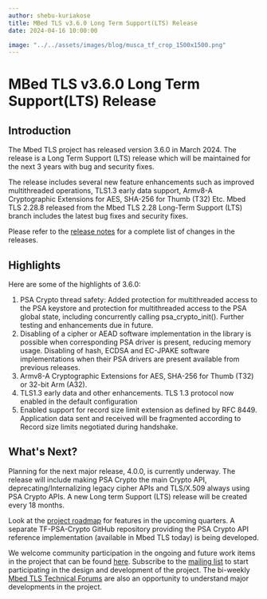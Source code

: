 ```yaml
---
author: shebu-kuriakose
title: MBed TLS v3.6.0 Long Term Support(LTS) Release
date: 2024-04-16 10:00:00

image: "../../assets/images/blog/musca_tf_crop_1500x1500.png"
---
```

# MBed TLS v3.6.0 Long Term Support(LTS) Release

## Introduction

The Mbed TLS project has released version 3.6.0 in March 2024. The release is a Long Term Support
(LTS) release which will be maintained for the next 3 years with bug and security fixes.

The release includes several new feature enhancements such as improved multithreaded operations,
TLS1.3 early data support, Armv8-A Cryptographic Extensions for AES, SHA-256 for Thumb (T32) Etc.
Mbed TLS 2.28.8 released from the Mbed TLS 2.28 Long-Term Support (LTS) branch includes the latest
bug fixes and security fixes.

Please refer to the [release notes](https://github.com/Mbed-TLS/mbedtls/releases/tag/v3.6.0) for a complete list of changes in the releases.

## Highlights

Here are some of the highlights of 3.6.0:

1. PSA Crypto thread safety: Added protection for multithreaded access to the PSA keystore and
protection for multithreaded access to the PSA global state, including concurrently calling
psa_crypto_init(). Further testing and enhancements due in future.
2. Disabling of a cipher or AEAD software implementation in the library is possible when corresponding
PSA driver is present, reducing memory usage. Disabling of hash, ECDSA and EC-JPAKE software
implementations when their PSA drivers are present available from previous releases.
3. Armv8-A Cryptographic Extensions for AES, SHA-256 for Thumb (T32) or 32-bit Arm (A32).
4. TLS1.3 early data and other enhancements. TLS 1.3 protocol now enabled in the default
configuration
5. Enabled support for record size limit extension as defined by RFC 8449. Application data sent and
received will be fragmented according to Record size limits negotiated during handshake.

## What's Next?

Planning for the next major release, 4.0.0, is currently underway. The release will include making PSA
Crypto the main Crypto API, deprecating/Internalizing legacy cipher APIs and TLS/X.509 always using PSA
Crypto APIs. A new Long term Support (LTS) release will be created every 18 months.

Look at the [project roadmap](https://mbed-tls.readthedocs.io/en/latest/project/roadmap/) for features in the upcoming quarters. A separate TF-PSA-Crypto GitHub
repository providing the PSA Crypto API reference implementation (available in Mbed TLS today) is
being developed.

We welcome community participation in the ongoing and future work items in the project that can be
found [here](https://github.com/orgs/Mbed-TLS/projects/1). Subscribe to the [mailing list](https://lists.trustedfirmware.org/mailman3/lists/mbed-tls.lists.trustedfirmware.org/) to start participating in the design and development of the
project. The bi-weekly [Mbed TLS Technical Forums](https://www.trustedfirmware.org/meetings/mbed-tls-technical-forum/) are also an opportunity to understand major developments in the project.


